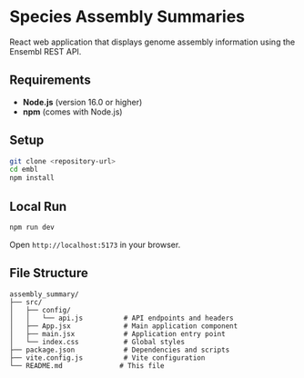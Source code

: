 # Species Assembly Summaries

React web application that displays genome assembly information using the Ensembl REST API.

## Requirements

- **Node.js** (version 16.0 or higher)
- **npm** (comes with Node.js)

## Setup

```bash
git clone <repository-url>
cd embl
npm install
```

## Local Run

```bash
npm run dev
```

Open `http://localhost:5173` in your browser.

## File Structure

```
assembly_summary/
├── src/
│   ├── config/
│   │   └── api.js          # API endpoints and headers
│   ├── App.jsx             # Main application component
│   ├── main.jsx            # Application entry point
│   └── index.css           # Global styles
├── package.json            # Dependencies and scripts
├── vite.config.js          # Vite configuration
└── README.md              # This file
```